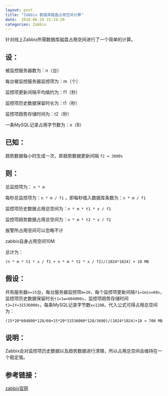 ```yaml
---
layout: post
title: "Zabbix 数据库磁盘占用空间计算"
date:  2018-06-29 15:19:20
categories: Zabbix
---
```


针对线上Zabbix所需数据库磁盘占用空间进行了一个简单的计算。

## 设：

被监控服务器数为：n（台）

每台被监控服务器监控项为：m（个）

监控项更新间隔平均值约为：f1（秒）

监控项历史数据保留时长为：t1（秒）

监控项趋势存储时间为：t2（秒）

一条MySQL记录占用字节数为：x（B）

## 已知：

趋势数据每小时生成一次，即趋势数据更新间隔 `f2 = 3600s`

## 则：

总监控项为： `n * m`

每秒总监控项为：`n * m / f1`  ，即每秒插入数据库条数为：`n * m / f1`

监控项历史数据占用总空间为：`n * m * t1 * x / f1`

监控项趋势数据占用总空间为：`n * m * t2 * x / f2`

报警所占用空间可以忽略不计

zabbix自身占用空间10M

总计为：

```
(n * m * t1 * x / f1 + n * m * t2 * x / f2)/(1024*1024) + 10 MB
```

## 假设：

共有服务器`n=15`台，每台服务器监控项`m=20`，每个监控项更新间隔`f1=1min=60s`，监控项历史数据保留时长`t1=1w=604800s`，监控项趋势存储时间`t2=1Y=31536000s`，每条MySQL记录字节数`x=128B`，代入公式可得占用总空间为：

```
(15*20*604800*128/60+15*20*31536000*128/3600)/(1024*1024)+10 ≈ 700 MB
```

## 说明：

Zabbix会对监控项历史数据以及趋势数据进行清理，所以占用总空间会维持在一个稳定值。

## 参考链接：

[zabbix官网](https://www.zabbix.com/documentation/3.4/manual/installation/requirements)
